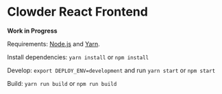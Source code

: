 Clowder React Frontend
============================================

**Work in Progress**

Requirements: [Node.js](https://nodejs.org) and [Yarn](https://yarnpkg.com).

Install dependencies: `yarn install` or `npm install`

Develop: `export DEPLOY_ENV=development` and run `yarn start` or `npm start`

Build: `yarn run build` or `npm run build`
